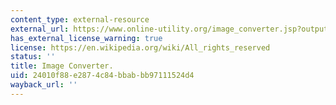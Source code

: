 ```yaml
---
content_type: external-resource
external_url: https://www.online-utility.org/image_converter.jsp?outputType=FITS
has_external_license_warning: true
license: https://en.wikipedia.org/wiki/All_rights_reserved
status: ''
title: Image Converter.
uid: 24010f88-e287-4c84-bbab-bb97111524d4
wayback_url: ''
---
```

